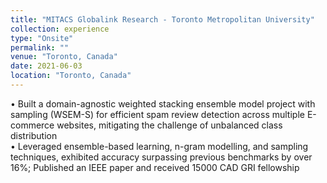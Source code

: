```yaml
---
title: "MITACS Globalink Research - Toronto Metropolitan University"
collection: experience
type: "Onsite"
permalink: ""
venue: "Toronto, Canada"
date: 2021-06-03
location: "Toronto, Canada"
---
```


• Built a domain-agnostic weighted stacking ensemble model project with sampling (WSEM-S) for efficient spam
review detection across multiple E-commerce websites, mitigating the challenge of unbalanced class distribution <br>
• Leveraged ensemble-based learning, n-gram modelling, and sampling techniques, exhibited accuracy surpassing
previous benchmarks by over 16%; Published an IEEE paper and received 15000 CAD GRI fellowship


